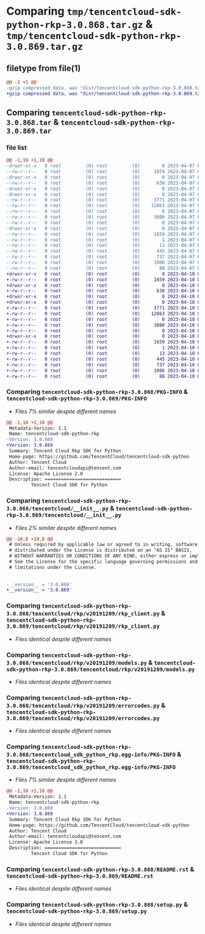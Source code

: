 # Comparing `tmp/tencentcloud-sdk-python-rkp-3.0.868.tar.gz` & `tmp/tencentcloud-sdk-python-rkp-3.0.869.tar.gz`

## filetype from file(1)

```diff
@@ -1 +1 @@
-gzip compressed data, was "dist/tencentcloud-sdk-python-rkp-3.0.868.tar", last modified: Fri Apr  7 00:47:56 2023, max compression
+gzip compressed data, was "dist/tencentcloud-sdk-python-rkp-3.0.869.tar", last modified: Mon Apr 10 03:11:47 2023, max compression
```

## Comparing `tencentcloud-sdk-python-rkp-3.0.868.tar` & `tencentcloud-sdk-python-rkp-3.0.869.tar`

### file list

```diff
@@ -1,19 +1,19 @@
-drwxr-xr-x   0 root         (0) root         (0)        0 2023-04-07 00:47:56.000000 tencentcloud-sdk-python-rkp-3.0.868/
--rw-r--r--   0 root         (0) root         (0)     1659 2023-04-07 00:47:56.000000 tencentcloud-sdk-python-rkp-3.0.868/PKG-INFO
-drwxr-xr-x   0 root         (0) root         (0)        0 2023-04-07 00:47:56.000000 tencentcloud-sdk-python-rkp-3.0.868/tencentcloud/
--rw-r--r--   0 root         (0) root         (0)      630 2023-04-07 00:47:56.000000 tencentcloud-sdk-python-rkp-3.0.868/tencentcloud/__init__.py
-drwxr-xr-x   0 root         (0) root         (0)        0 2023-04-07 00:47:56.000000 tencentcloud-sdk-python-rkp-3.0.868/tencentcloud/rkp/
-drwxr-xr-x   0 root         (0) root         (0)        0 2023-04-07 00:47:56.000000 tencentcloud-sdk-python-rkp-3.0.868/tencentcloud/rkp/v20191209/
--rw-r--r--   0 root         (0) root         (0)     3771 2023-04-07 00:47:56.000000 tencentcloud-sdk-python-rkp-3.0.868/tencentcloud/rkp/v20191209/rkp_client.py
--rw-r--r--   0 root         (0) root         (0)    12863 2023-04-07 00:47:56.000000 tencentcloud-sdk-python-rkp-3.0.868/tencentcloud/rkp/v20191209/models.py
--rw-r--r--   0 root         (0) root         (0)        0 2023-04-07 00:47:56.000000 tencentcloud-sdk-python-rkp-3.0.868/tencentcloud/rkp/v20191209/__init__.py
--rw-r--r--   0 root         (0) root         (0)     3080 2023-04-07 00:47:56.000000 tencentcloud-sdk-python-rkp-3.0.868/tencentcloud/rkp/v20191209/errorcodes.py
--rw-r--r--   0 root         (0) root         (0)        0 2023-04-07 00:47:56.000000 tencentcloud-sdk-python-rkp-3.0.868/tencentcloud/rkp/__init__.py
-drwxr-xr-x   0 root         (0) root         (0)        0 2023-04-07 00:47:56.000000 tencentcloud-sdk-python-rkp-3.0.868/tencentcloud_sdk_python_rkp.egg-info/
--rw-r--r--   0 root         (0) root         (0)     1659 2023-04-07 00:47:56.000000 tencentcloud-sdk-python-rkp-3.0.868/tencentcloud_sdk_python_rkp.egg-info/PKG-INFO
--rw-r--r--   0 root         (0) root         (0)        1 2023-04-07 00:47:56.000000 tencentcloud-sdk-python-rkp-3.0.868/tencentcloud_sdk_python_rkp.egg-info/dependency_links.txt
--rw-r--r--   0 root         (0) root         (0)       13 2023-04-07 00:47:56.000000 tencentcloud-sdk-python-rkp-3.0.868/tencentcloud_sdk_python_rkp.egg-info/top_level.txt
--rw-r--r--   0 root         (0) root         (0)      445 2023-04-07 00:47:56.000000 tencentcloud-sdk-python-rkp-3.0.868/tencentcloud_sdk_python_rkp.egg-info/SOURCES.txt
--rw-r--r--   0 root         (0) root         (0)      737 2023-04-07 00:47:56.000000 tencentcloud-sdk-python-rkp-3.0.868/README.rst
--rw-r--r--   0 root         (0) root         (0)     1006 2023-04-07 00:47:56.000000 tencentcloud-sdk-python-rkp-3.0.868/setup.py
--rw-r--r--   0 root         (0) root         (0)       88 2023-04-07 00:47:56.000000 tencentcloud-sdk-python-rkp-3.0.868/setup.cfg
+drwxr-xr-x   0 root         (0) root         (0)        0 2023-04-10 03:11:47.000000 tencentcloud-sdk-python-rkp-3.0.869/
+-rw-r--r--   0 root         (0) root         (0)     1659 2023-04-10 03:11:47.000000 tencentcloud-sdk-python-rkp-3.0.869/PKG-INFO
+drwxr-xr-x   0 root         (0) root         (0)        0 2023-04-10 03:11:47.000000 tencentcloud-sdk-python-rkp-3.0.869/tencentcloud/
+-rw-r--r--   0 root         (0) root         (0)      630 2023-04-10 03:11:46.000000 tencentcloud-sdk-python-rkp-3.0.869/tencentcloud/__init__.py
+drwxr-xr-x   0 root         (0) root         (0)        0 2023-04-10 03:11:47.000000 tencentcloud-sdk-python-rkp-3.0.869/tencentcloud/rkp/
+drwxr-xr-x   0 root         (0) root         (0)        0 2023-04-10 03:11:47.000000 tencentcloud-sdk-python-rkp-3.0.869/tencentcloud/rkp/v20191209/
+-rw-r--r--   0 root         (0) root         (0)     3771 2023-04-10 03:11:46.000000 tencentcloud-sdk-python-rkp-3.0.869/tencentcloud/rkp/v20191209/rkp_client.py
+-rw-r--r--   0 root         (0) root         (0)    12863 2023-04-10 03:11:46.000000 tencentcloud-sdk-python-rkp-3.0.869/tencentcloud/rkp/v20191209/models.py
+-rw-r--r--   0 root         (0) root         (0)        0 2023-04-10 03:11:46.000000 tencentcloud-sdk-python-rkp-3.0.869/tencentcloud/rkp/v20191209/__init__.py
+-rw-r--r--   0 root         (0) root         (0)     3080 2023-04-10 03:11:46.000000 tencentcloud-sdk-python-rkp-3.0.869/tencentcloud/rkp/v20191209/errorcodes.py
+-rw-r--r--   0 root         (0) root         (0)        0 2023-04-10 03:11:46.000000 tencentcloud-sdk-python-rkp-3.0.869/tencentcloud/rkp/__init__.py
+drwxr-xr-x   0 root         (0) root         (0)        0 2023-04-10 03:11:47.000000 tencentcloud-sdk-python-rkp-3.0.869/tencentcloud_sdk_python_rkp.egg-info/
+-rw-r--r--   0 root         (0) root         (0)     1659 2023-04-10 03:11:47.000000 tencentcloud-sdk-python-rkp-3.0.869/tencentcloud_sdk_python_rkp.egg-info/PKG-INFO
+-rw-r--r--   0 root         (0) root         (0)        1 2023-04-10 03:11:47.000000 tencentcloud-sdk-python-rkp-3.0.869/tencentcloud_sdk_python_rkp.egg-info/dependency_links.txt
+-rw-r--r--   0 root         (0) root         (0)       13 2023-04-10 03:11:47.000000 tencentcloud-sdk-python-rkp-3.0.869/tencentcloud_sdk_python_rkp.egg-info/top_level.txt
+-rw-r--r--   0 root         (0) root         (0)      445 2023-04-10 03:11:47.000000 tencentcloud-sdk-python-rkp-3.0.869/tencentcloud_sdk_python_rkp.egg-info/SOURCES.txt
+-rw-r--r--   0 root         (0) root         (0)      737 2023-04-10 03:11:46.000000 tencentcloud-sdk-python-rkp-3.0.869/README.rst
+-rw-r--r--   0 root         (0) root         (0)     1006 2023-04-10 03:11:46.000000 tencentcloud-sdk-python-rkp-3.0.869/setup.py
+-rw-r--r--   0 root         (0) root         (0)       88 2023-04-10 03:11:47.000000 tencentcloud-sdk-python-rkp-3.0.869/setup.cfg
```

### Comparing `tencentcloud-sdk-python-rkp-3.0.868/PKG-INFO` & `tencentcloud-sdk-python-rkp-3.0.869/PKG-INFO`

 * *Files 7% similar despite different names*

```diff
@@ -1,10 +1,10 @@
 Metadata-Version: 1.1
 Name: tencentcloud-sdk-python-rkp
-Version: 3.0.868
+Version: 3.0.869
 Summary: Tencent Cloud Rkp SDK for Python
 Home-page: https://github.com/TencentCloud/tencentcloud-sdk-python
 Author: Tencent Cloud
 Author-email: tencentcloudapi@tencent.com
 License: Apache License 2.0
 Description: ============================
         Tencent Cloud SDK for Python
```

### Comparing `tencentcloud-sdk-python-rkp-3.0.868/tencentcloud/__init__.py` & `tencentcloud-sdk-python-rkp-3.0.869/tencentcloud/__init__.py`

 * *Files 2% similar despite different names*

```diff
@@ -10,8 +10,8 @@
 # Unless required by applicable law or agreed to in writing, software
 # distributed under the License is distributed on an "AS IS" BASIS,
 # WITHOUT WARRANTIES OR CONDITIONS OF ANY KIND, either express or implied.
 # See the License for the specific language governing permissions and
 # limitations under the License.
 
 
-__version__ = '3.0.868'
+__version__ = '3.0.869'
```

### Comparing `tencentcloud-sdk-python-rkp-3.0.868/tencentcloud/rkp/v20191209/rkp_client.py` & `tencentcloud-sdk-python-rkp-3.0.869/tencentcloud/rkp/v20191209/rkp_client.py`

 * *Files identical despite different names*

### Comparing `tencentcloud-sdk-python-rkp-3.0.868/tencentcloud/rkp/v20191209/models.py` & `tencentcloud-sdk-python-rkp-3.0.869/tencentcloud/rkp/v20191209/models.py`

 * *Files identical despite different names*

### Comparing `tencentcloud-sdk-python-rkp-3.0.868/tencentcloud/rkp/v20191209/errorcodes.py` & `tencentcloud-sdk-python-rkp-3.0.869/tencentcloud/rkp/v20191209/errorcodes.py`

 * *Files identical despite different names*

### Comparing `tencentcloud-sdk-python-rkp-3.0.868/tencentcloud_sdk_python_rkp.egg-info/PKG-INFO` & `tencentcloud-sdk-python-rkp-3.0.869/tencentcloud_sdk_python_rkp.egg-info/PKG-INFO`

 * *Files 7% similar despite different names*

```diff
@@ -1,10 +1,10 @@
 Metadata-Version: 1.1
 Name: tencentcloud-sdk-python-rkp
-Version: 3.0.868
+Version: 3.0.869
 Summary: Tencent Cloud Rkp SDK for Python
 Home-page: https://github.com/TencentCloud/tencentcloud-sdk-python
 Author: Tencent Cloud
 Author-email: tencentcloudapi@tencent.com
 License: Apache License 2.0
 Description: ============================
         Tencent Cloud SDK for Python
```

### Comparing `tencentcloud-sdk-python-rkp-3.0.868/README.rst` & `tencentcloud-sdk-python-rkp-3.0.869/README.rst`

 * *Files identical despite different names*

### Comparing `tencentcloud-sdk-python-rkp-3.0.868/setup.py` & `tencentcloud-sdk-python-rkp-3.0.869/setup.py`

 * *Files identical despite different names*

